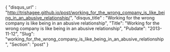 {
 "disqus_url" : "http://trishagee.github.io/post/working_for_the_wrong_company_is_like_being_in_an_abusive_relationship/",
 "disqus_title" : "Working for the wrong company is like being in an abusive relationship",
 "Title": "Working for the wrong company is like being in an abusive relationship",
 "Pubdate": "2013-11-12",
 "Slug": "working_for_the_wrong_company_is_like_being_in_an_abusive_relationship",
 "Section": "post"
}

